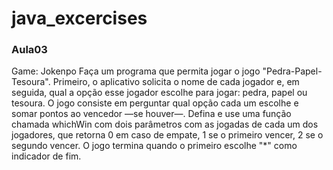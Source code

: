 # java_excercises

### Aula03
Game: Jokenpo
Faça um programa que permita jogar o jogo &quot;Pedra-Papel-Tesoura&quot;. Primeiro, o aplicativo
solicita o nome de cada jogador e, em seguida, qual a opção esse jogador escolhe para
jogar: pedra, papel ou tesoura. O jogo consiste em perguntar qual opção cada um escolhe
e somar pontos ao vencedor —se houver—. Defina e use uma função chamada whichWin
com dois parâmetros com as jogadas de cada um dos jogadores, que retorna 0 em caso de
empate, 1 se o primeiro vencer, 2 se o segundo vencer. O jogo termina quando o primeiro
escolhe &quot;*&quot; como indicador de fim.
